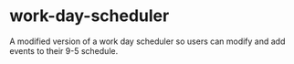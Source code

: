 # work-day-scheduler
A modified version of a work day scheduler so users can modify and add events to their 9-5 schedule.
